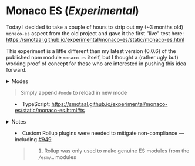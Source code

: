 # Monaco ES (*Experimental*)

Today I decided to take a couple of hours to strip out my (~3 months old) `monaco-es` aspect from the old project and gave it the first "live" test here: https://smotaal.github.io/experimental/monaco-es/static/monaco-es.html

This experiment is a little different than my latest version (0.0.6) of the published npm module `monaco-es` itself, but I thought a (rather ugly but) working proof of concept for those who are interested in pushing this idea forward.

<details><summary>Modes

> Simply append `#mode` to reload in new mode

- TypeScript: https://smotaal.github.io/experimental/monaco-es/static/monaco-es.html#ts

</summary>

- HTML
   > https://smotaal.github.io/experimental/monaco-es/static/monaco-es.html#html

- CSS
   > https://smotaal.github.io/experimental/monaco-es/static/monaco-es.html#css

- JSON
   > https://smotaal.github.io/experimental/monaco-es/static/monaco-es.html#json

- Basic Modes (same idea as above)
   > … #bat #bat #coffee #cpp #csharp #csp #dockerfile #fsharp #go #handlebars #ini #java #less #lua #markdown #msdax #mysql #objective-c #pgsql #php #postiats #powershell #pug #python #r #razor #redis #redshift #ruby #rust #sb #scss #solidity #sql #st #swift #ts #vb #xml #yaml

</details>

<details><summary>Notes

- Custom Rollup plugins were needed to mitigate non-compliance — including [#949](https://github.com/Microsoft/monaco-editor/issues/949)
   > 1. Rollup was only used to make genuine ES modules from the `/esm/…` modules

</summary>

- Custom runtime — Some effort was needed to rewire modules at runtime
   > 1. Monaco's current loading mechanisms were not enough

- Not future-proofed — upgrading monaco et al may tweaks to custom plugins
   > 1. Invalid top-level `this` references are usual culprits
   > 2. Refactored monaco module paths may not match those in Rollup config

- Proof-of-concept only — not optimized… not efficient… "it just proofs that it works"
   > 1. ES modules are sometimes not stable — "may crash" (currently affects Chrome at least)
   > 2. Requires dynamic imports — did not polyfill (currently affects Firefox & Edge)

</details>
